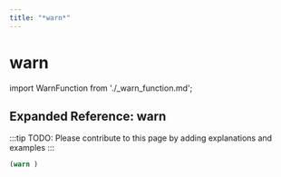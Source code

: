 ```yaml
---
title: "*warn*"
---
```


# warn

import WarnFunction from './_warn_function.md';

<WarnFunction />

## Expanded Reference: warn

:::tip
TODO: Please contribute to this page by adding explanations and examples
:::

```lisp
(warn )
```
